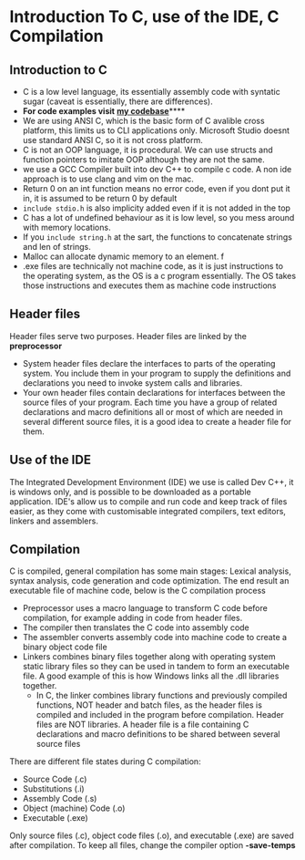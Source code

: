 # Introduction To C, use of the IDE, C Compilation

## Introduction to C

* C is a low level language, its essentially assembly code with syntatic sugar (caveat is essentially, there are differences).
* **For code examples visit** [**my codebase**](https://adnantech.gitbook.io/code/code/c/)****
* We are using ANSI C, which is the basic form of C avalible cross platform, this limits us to CLI applications only. Microsoft Studio doesnt use standard ANSI C, so it is not cross platform.&#x20;
* C is not an OOP language, it is procedural. We can use structs and function pointers to imitate OOP although they are not the same.
* we use a GCC Compiler built into dev C++ to compile c code. A non ide approach is to use clang and vim on the mac.&#x20;
* Return 0 on an int function means no error code, even if you dont put it in, it is assumed to be return 0 by default&#x20;
* `include stdio.h` is also implicity added even if it is not added in the top
* C has a lot of undefined behaviour as it is low level, so you mess around with memory locations.
* If you `include string.h` at the sart, the functions to concatenate strings and len of strings.
* Malloc can allocate dynamic memory to an element. f
* .exe files are technically not machine code, as it is just instructions to the operating system, as the OS is a c program essentially. The OS takes those instructions and executes them as machine code instructions

## Header files

Header files serve two purposes. Header files are linked by the **preprocessor**

* &#x20;System header files declare the interfaces to parts of the operating system. You include them in your program to supply the definitions and declarations you need to invoke system calls and libraries.
* Your own header files contain declarations for interfaces between the source files of your program. Each time you have a group of related declarations and macro definitions all or most of which are needed in several different source files, it is a good idea to create a header file for them.

## Use of the IDE

The Integrated Development Environment (IDE) we use is called Dev C++, it is windows only, and is possible to be downloaded as a portable application. IDE's allow us to compile and run code and keep track of files easier, as they come with customisable integrated compilers, text editors, linkers and assemblers.

## Compilation

C is compiled, general compilation has some main stages: Lexical analysis, syntax analysis, code generation and code optimization. The end result an executable file of machine code, below is the C compilation process

* Preprocessor uses a macro language to transform C code before compilation, for example adding in code from header files.
* The compiler then translates the C code into assembly code
* The assembler converts assembly code into machine code to create a binary object code file
* Linkers combines binary files together along with operating system static library files so they can be used in tandem to form an executable file. A good example of this is how Windows links all the .dll libraries together.
  * In C, the linker combines library functions and previously compiled functions, NOT header and batch files, as the header files is compiled and included in the program before compilation. Header files are NOT libraries.  A header file is a file containing C declarations and macro definitions to be shared between several source files

There are different file states during C compilation:

* Source Code (.c)
* Substitutions (.i)
* Assembly Code (.s)
* Object (machine) Code (.o)
* Executable (.exe)

Only source files (.c), object code files (.o), and executable (.exe) are saved after compilation. To keep all files, change the compiler option **-save-temps**
